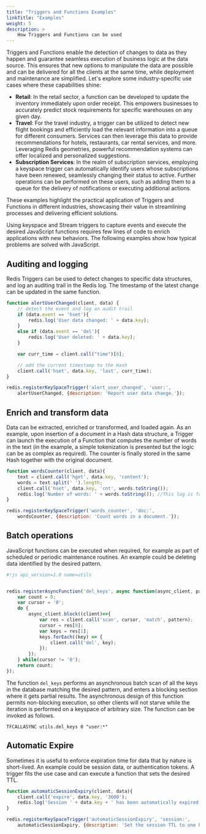 ```yaml
---
title: "Triggers and Functions Examples"
linkTitle: "Examples"
weight: 5
description: >
    How Triggers and Functions can be used
---
```


Triggers and Functions enable the detection of changes to data as they happen and guarantee seamless execution of business logic at the data source. This ensures that new options to manipulate the data are possible and can be delivered for all the clients at the same time, while deployment and maintenance are simplified. Let's explore some industry-specific use cases where these capabilities shine:

- **Retail**: In the retail sector, a function can be developed to update the inventory immediately upon order receipt. This empowers businesses to accurately predict stock requirements for specific warehouses on any given day.
- **Travel**: For the travel industry, a trigger can be utilized to detect new flight bookings and efficiently load the relevant information into a queue for different consumers. Services can then leverage this data to provide recommendations for hotels, restaurants, car rental services, and more. Leveraging Redis geometries, powerful recommendation systems can offer localized and personalized suggestions.
- **Subscription Services**: In the realm of subscription services, employing a keyspace trigger can automatically identify users whose subscriptions have been renewed, seamlessly changing their status to active. Further operations can be performed on these users, such as adding them to a queue for the delivery of notifications or executing additional actions.

These examples highlight the practical application of Triggers and Functions in different industries, showcasing their value in streamlining processes and delivering efficient solutions. 

Using keyspace and Stream triggers to capture events and execute the desired JavaScript functions requires few lines of code to enrich applications with new behaviors. The following examples show how typical problems are solved with JavaScript.


## Auditing and logging

Redis Triggers can be used to detect changes to specific data structures, and log an auditing trail in the Redis log. The timestamp of the latest change can be updated in the same function.

```javascript
function alertUserChanged(client, data) {
    // detect the event and log an audit trail
    if (data.event == 'hset'){
        redis.log('User data changed: ' + data.key);
    }
    else if (data.event == 'del'){
        redis.log('User deleted: ' + data.key);
    }

    var curr_time = client.call("time")[0];

    // add the current timestamp to the Hash
    client.call('hset', data.key, 'last', curr_time);
}

redis.registerKeySpaceTrigger('alert_user_changed', 'user:', 
    alertUserChanged, {description: 'Report user data change.'});
```


## Enrich and transform data

Data can be extracted, enriched or transformed, and loaded again. As an example, upon insertion of a document in a Hash data structure, a Trigger can launch the execution of a Function that computes the number of words in the text (in the example, a simple tokenization is presented but the logic can be as complex as required). The counter is finally stored in the same Hash together with the original document. 

```javascript
function wordsCounter(client, data){
    text = client.call('hget', data.key, 'content');
    words = text.split(' ').length;
    client.call('hset', data.key, 'cnt', words.toString());
    redis.log('Number of words: ' + words.toString()); //This log is for demo purposes, be aware of spamming the log file in production
}

redis.registerKeySpaceTrigger('words_counter', 'doc:', 
    wordsCounter, {description: 'Count words in a document.'});
```


## Batch operations

JavaScript functions can be executed when required, for example as part of scheduled or periodic maintenance routines. An example could be deleting data identified by the desired pattern. 


```javascript
#!js api_version=1.0 name=utils


redis.registerAsyncFunction('del_keys', async function(async_client, pattern){
    var count = 0;
    var cursor = '0';
    do {
        async_client.block((client)=>{
            var res = client.call('scan', cursor, 'match', pattern);
            cursor = res[0];
            var keys = res[1];
            keys.forEach((key) => {
                client.call('del', key);
            });
        });
    } while(cursor != '0');
    return count;
});
```

The function `del_keys` performs an asynchronous batch scan of all the keys in the database matching the desired pattern, and enters a blocking section where it gets partial results. The asynchronous design of this function permits non-blocking execution, so other clients will not starve while the iteration is performed on a keyspace of arbitrary size. The function can be invoked as follows.

```text
TFCALLASYNC utils.del_keys 0 "user:*"
```

## Automatic Expire

Sometimes it is useful to enforce expiration time for data that by nature is short-lived. An example could be session data, or authentication tokens. A trigger fits the use case and can execute a function that sets the desired TTL.


```javascript
function automaticSessionExpiry(client, data){
    client.call('expire', data.key, '3600');
    redis.log('Session ' + data.key + ' has been automatically expired'); //This log is for demo purposes, be aware of spamming the log file in production
}

redis.registerKeySpaceTrigger('automaticSessionExpiry', 'session:', 
    automaticSessionExpiry, {description: 'Set the session TTL to one hour.'});
```

